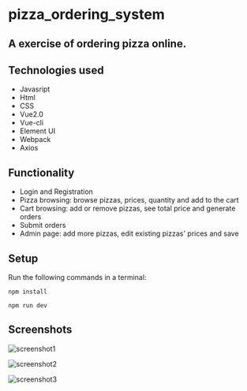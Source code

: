 # pizza_ordering_system

## A exercise of ordering pizza online.

## Technologies used 
 - Javasript
 - Html
 - CSS
 - Vue2.0
 - Vue-cli
 - Element UI
 - Webpack
 - Axios 
 


## Functionality
- Login and Registration
- Pizza browsing: browse pizzas, prices, quantity and add to the cart 
- Cart browsing: add or remove pizzas, see total price and generate orders
- Submit orders 
- Admin page: add more pizzas, edit existing pizzas' prices and save  

## Setup
Run the following commands in a terminal: 
  ```
  npm install
  ```
  ```
  npm run dev
  ```

## Screenshots
![screenshot1](my-app/screenshots/screenshot1.png) 

![screenshot2](my-app/screenshots/screenshots2.png)

![screenshot3](my-app/screenshots/screenshots3.png)
